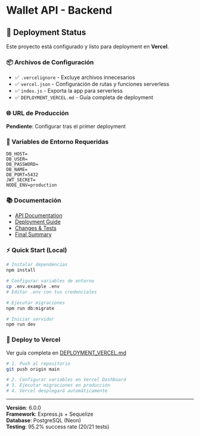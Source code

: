 # Wallet API - Backend

## 🚀 Deployment Status

Este proyecto está configurado y listo para deployment en **Vercel**.

### 📦 Archivos de Configuración

- ✅ `.vercelignore` - Excluye archivos innecesarios
- ✅ `vercel.json` - Configuración de rutas y funciones serverless
- ✅ `index.js` - Exporta la app para serverless
- ✅ `DEPLOYMENT_VERCEL.md` - Guía completa de deployment

### 🌐 URL de Producción

**Pendiente**: Configurar tras el primer deployment

### 🔧 Variables de Entorno Requeridas

```
DB_HOST=
DB_USER=
DB_PASSWORD=
DB_NAME=
DB_PORT=5432
JWT_SECRET=
NODE_ENV=production
```

### 📚 Documentación

- [API Documentation](./API_DOCUMENTATION.md)
- [Deployment Guide](./DEPLOYMENT_VERCEL.md)
- [Changes & Tests](./CAMBIOS_Y_TESTS.md)
- [Final Summary](./RESUMEN_FINAL.md)

### ⚡ Quick Start (Local)

```bash
# Instalar dependencias
npm install

# Configurar variables de entorno
cp .env.example .env
# Editar .env con tus credenciales

# Ejecutar migraciones
npm run db:migrate

# Iniciar servidor
npm run dev
```

### 🚀 Deploy to Vercel

Ver guía completa en [DEPLOYMENT_VERCEL.md](./DEPLOYMENT_VERCEL.md)

```bash
# 1. Push al repositorio
git push origin main

# 2. Configurar variables en Vercel Dashboard
# 3. Ejecutar migraciones en producción
# 4. Vercel desplegará automáticamente
```

---

**Versión**: 6.0.0  
**Framework**: Express.js + Sequelize  
**Database**: PostgreSQL (Neon)  
**Testing**: 95.2% success rate (20/21 tests)
